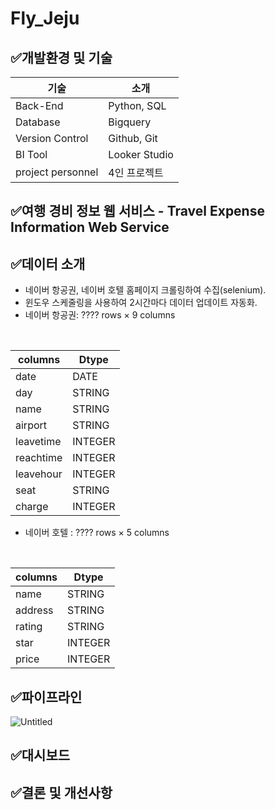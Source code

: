 # Fly_Jeju

## ✅개발환경 및 기술  
|기술|소개|
|--------|-------|
|Back-End|Python, SQL|
|Database|Bigquery|
|Version Control|Github, Git|
|BI Tool|Looker Studio|
|project personnel|4인 프로젝트|

## ✅여행 경비 정보 웹 서비스 - Travel Expense Information Web Service

## ✅데이터 소개
* 네이버 항공권, 네이버 호텔 홈페이지 크롤링하여 수집(selenium).
* 윈도우 스케줄링을 사용하여 2시간마다 데이터 업데이트 자동화.
* 네이버 항공권: ???? rows × 9 columns

<br>

|columns|Dtype|
|--------|-------|
|date|DATE|
|day|STRING|
|name|STRING|
|airport|STRING|
|leavetime|INTEGER|
|reachtime|INTEGER|
|leavehour|INTEGER|
|seat|STRING|
|charge|INTEGER|

* 네이버 호텔 : ???? rows × 5 columns

<br>

|columns|Dtype|
|--------|-------|
|name|STRING|
|address|STRING|
|rating|STRING|
|star|INTEGER|
|price|INTEGER|


## ✅파이프라인   
![Untitled](https://s3-us-west-2.amazonaws.com/secure.notion-static.com/fe7353b7-ab35-4f1c-8854-bc122645451c/Untitled.png)

## ✅대시보드

## ✅결론 및 개선사항
